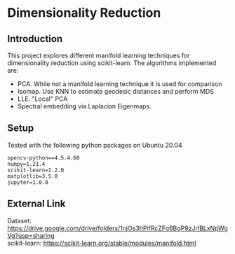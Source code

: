# Dimensionality Reduction
## Introduction
This project explores different manifold learning techniques for dimensionality reduction using scikit-learn. 
The algorithms implemented are:  
- PCA. While not a manifold learning technique it is used for comparison
- Isomap. Use KNN to estimate geodesic distances and perform MDS
- LLE. "Local" PCA
- Spectral embedding via Laplacian Eigenmaps.  
## Setup
Tested with the following python packages on Ubuntu 20.04
```
opencv-python==4.5.4.60
numpy=1.21.4
scikit-learn=1.2.0
matplotlib=3.5.0
jupyter=1.0.0
```
## External Link
Dataset: https://drive.google.com/drive/folders/1njOs3hPifRcZFq6BqP9zJrIBLxNpWgVg?usp=sharing  
scikit-learn: https://scikit-learn.org/stable/modules/manifold.html  
